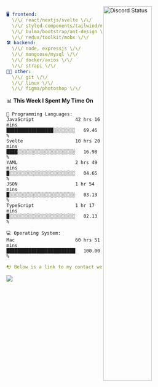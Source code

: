 
<a href="https://discord.com/users/279302975371870218" target="_blank">
    <img width="50%" align="right" alt="Discord Status" src="https://lanyard.cnrad.dev/api/279302975371870218?bg=161B22&borderRadius=5px%205px%200%200&hideTimestamp=true&idleMessage=Just%20chillin%27%20at%20the%20moment&animated=true">
</a>

```yaml
🖥️ frontend: 
  \/\/ react/nextjs/svelte \/\/
  \/\/ styled-components/tailwind/mui/
  \/\/ bulma/bootstrap/ant-design \/\/
  \/\/ redux/toolkit/mobx \/\/
🛠 backend: 
  \/\/ node, expressjs \/\/
  \/\/ mongoose/mysql \/\/
  \/\/ docker/axios \/\/
  \/\/ strapi \/\/
👨‍💻 other: 
  \/\/ git \/\/ 
  \/\/ linux \/\/
  \/\/ figma/photoshop \/\/
```
<!--START_SECTION:waka-->
📊 **This Week I Spent My Time On** 

```text
💬 Programming Languages: 
JavaScript               42 hrs 16 mins      █████████████████░░░░░░░░   69.46 % 
Svelte                   10 hrs 20 mins      ████░░░░░░░░░░░░░░░░░░░░░   16.98 % 
YAML                     2 hrs 49 mins       █░░░░░░░░░░░░░░░░░░░░░░░░   04.65 % 
JSON                     1 hr 54 mins        █░░░░░░░░░░░░░░░░░░░░░░░░   03.13 % 
TypeScript               1 hr 17 mins        █░░░░░░░░░░░░░░░░░░░░░░░░   02.13 % 

💻 Operating System: 
Mac                      60 hrs 51 mins      █████████████████████████   100.00 % 
```


<!--END_SECTION:waka-->
```yaml
📭 Below is a link to my contact website 
```
<a href="https://mxns.xyz" target="_black"> <img src="https://img.shields.io/badge/website-161B22?style=for-the-badge&logo=About.me&logoColor=white"></img> <a/>
